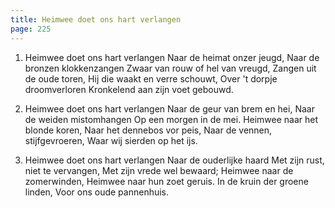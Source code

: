 ```yaml
---
title: Heimwee doet ons hart verlangen
page: 225
---  
```



1. Heimwee doet ons hart verlangen
Naar de heimat onzer jeugd,
Naar de bronzen klokkenzangen
Zwaar van rouw of hel van vreugd,
Zangen uit de oude toren,
Hij die waakt en verre schouwt,
Over 't dorpje droomverloren
Kronkelend aan zijn voet gebouwd.


2. Heimwee doet ons hart verlangen
Naar de geur van brem en hei,
Naar de weiden mistomhangen
Op een morgen in de mei.
Heimwee naar het blonde koren,
Naar het dennebos vor peis,
Naar de vennen, stijfgevroeren,
Waar wij sierden op het ijs.


3. Heimwee doet ons hart verlangen
Naar de ouderlijke haard
Met zijn rust, niet te vervangen,
Met zijn vrede wel bewaard;
Heimwee naar de zomerwinden,
Heimwee naar hun zoet geruis.
In de kruin der groene linden,
Voor ons oude pannenhuis.